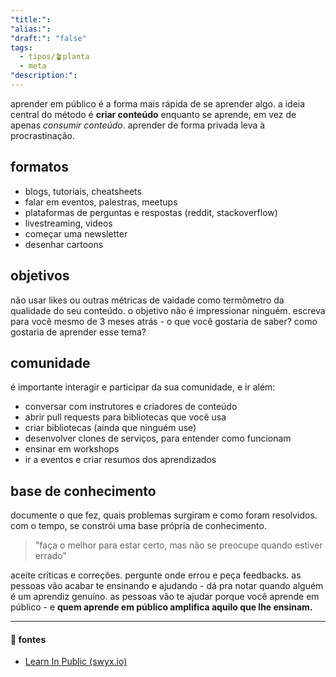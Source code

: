 ```yaml
---
"title:":
"alias:":
"draft:": "false"
tags:
  - tipos/🪴planta
  - meta
"description:":
---
```

aprender em público é  a forma mais rápida de se aprender algo. a ideia central do método é **criar conteúdo** enquanto se aprende, em vez de apenas *consumir conteúdo*. aprender de forma privada leva à procrastinação.
## formatos
  - blogs, tutoriais, cheatsheets
  - falar em eventos, palestras, meetups
  - plataformas de perguntas e respostas (reddit, stackoverflow)
  - livestreaming, videos
  - começar uma newsletter
  - desenhar cartoons
## objetivos
não usar likes ou outras métricas de vaidade como termômetro da qualidade do seu conteúdo. o objetivo não é impressionar ninguém. escreva para você mesmo de 3 meses atrás - o que você gostaria de saber? como gostaria de aprender esse tema?
## comunidade
é importante interagir e participar da sua comunidade, e ir além:
  - conversar com instrutores e criadores de conteúdo
  - abrir pull requests para bibliotecas que você usa
  - criar bibliotecas (ainda que ninguém use)
  - desenvolver clones de serviços, para entender como funcionam
  - ensinar em workshops
  - ir a eventos e criar resumos dos aprendizados
## base de conhecimento
  documente o que fez, quais problemas surgiram e como foram resolvidos. com o tempo, se constrói uma base própria de conhecimento. 
  
  >"faça o melhor para estar certo, mas não se preocupe quando estiver errado"
  
aceite críticas e correções. pergunte onde errou e peça feedbacks. as pessoas vão acabar te ensinando e ajudando - dá pra notar quando alguém é um aprendiz genuíno. as pessoas vão te ajudar porque você aprende em público - e **quem aprende em público amplifica aquilo que lhe ensinam.**

---
#### 🔗 fontes
- [Learn In Public (swyx.io)](https://www.swyx.io/learn-in-public)